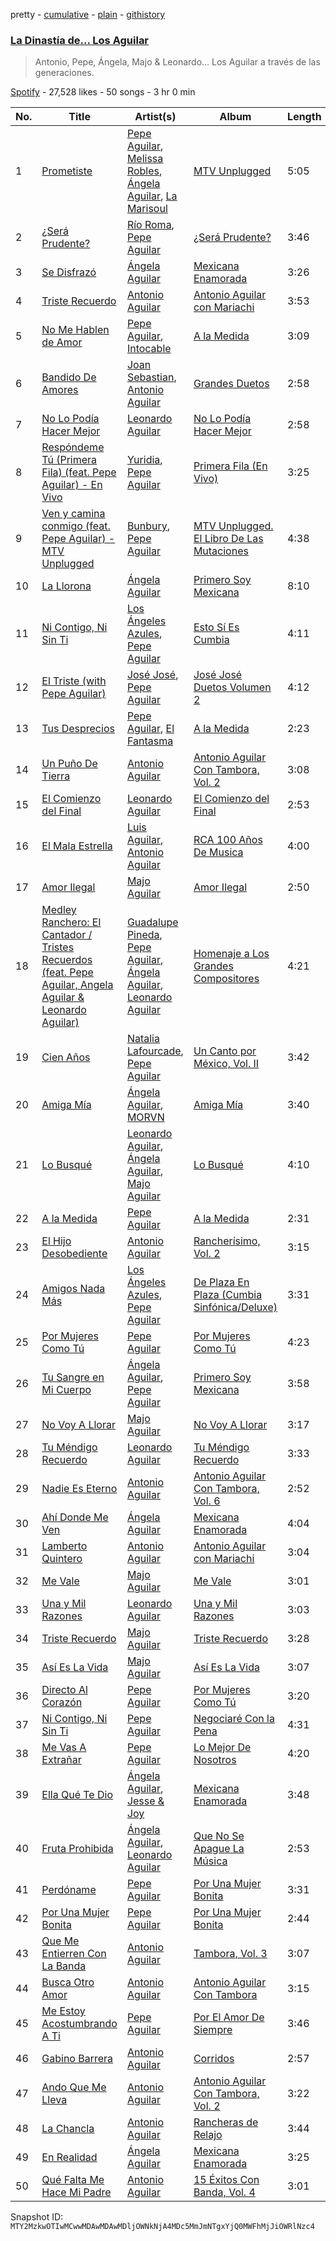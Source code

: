 pretty - [cumulative](/playlists/cumulative/37i9dQZF1DX5moqgdeY56a.md) - [plain](/playlists/plain/37i9dQZF1DX5moqgdeY56a) - [githistory](https://github.githistory.xyz/mackorone/spotify-playlist-archive/blob/main/playlists/plain/37i9dQZF1DX5moqgdeY56a)

### [La Dinastía de..\. Los Aguilar](https://open.spotify.com/playlist/37i9dQZF1DX5moqgdeY56a)

> Antonio, Pepe, Ángela, Majo & Leonardo..\. Los Aguilar a través de las generaciones.

[Spotify](https://open.spotify.com/user/spotify) - 27,528 likes - 50 songs - 3 hr 0 min

| No. | Title | Artist(s) | Album | Length |
|---|---|---|---|---|
| 1 | [Prometiste](https://open.spotify.com/track/2UypFzxfaYgMUnQX2k4qtj) | [Pepe Aguilar](https://open.spotify.com/artist/03Yb3iBy9GCifXiATEFcit), [Melissa Robles](https://open.spotify.com/artist/03Qx159jmT9mvmw5YjzvAs), [Ángela Aguilar](https://open.spotify.com/artist/3abT87tqQ4Q5PA5nw6CYyH), [La Marisoul](https://open.spotify.com/artist/71thoyIIWlcK2fL2dCSsCE) | [MTV Unplugged](https://open.spotify.com/album/0Oj8WUcWlQCS6CSJEAjaob) | 5:05 |
| 2 | [¿Será Prudente?](https://open.spotify.com/track/7wT5MIjA3LPuRFCt9KOA8M) | [Río Roma](https://open.spotify.com/artist/2O3v9rCTzLhPFaGaAVgZLt), [Pepe Aguilar](https://open.spotify.com/artist/03Yb3iBy9GCifXiATEFcit) | [¿Será Prudente?](https://open.spotify.com/album/0HOVRCxR3Twx4U8sS4ZR86) | 3:46 |
| 3 | [Se Disfrazó](https://open.spotify.com/track/35vWB9Yj2WwxpuI2WceZ38) | [Ángela Aguilar](https://open.spotify.com/artist/3abT87tqQ4Q5PA5nw6CYyH) | [Mexicana Enamorada](https://open.spotify.com/album/6mkOolBljGoPHJAvsI7deX) | 3:26 |
| 4 | [Triste Recuerdo](https://open.spotify.com/track/5wLqk86XlgZCzP8mMG9PrF) | [Antonio Aguilar](https://open.spotify.com/artist/0PN0fbe41KbuzlRYnoajNm) | [Antonio Aguilar con Mariachi](https://open.spotify.com/album/1avd5vgMRyfa6YD4LuZh2n) | 3:53 |
| 5 | [No Me Hablen de Amor](https://open.spotify.com/track/03zaQokPmEiYjrLFl9NAK6) | [Pepe Aguilar](https://open.spotify.com/artist/03Yb3iBy9GCifXiATEFcit), [Intocable](https://open.spotify.com/artist/108moq3rq6bm1M4Ypz0J02) | [A la Medida](https://open.spotify.com/album/6efOKRzidSTHQXjUyHmCM4) | 3:09 |
| 6 | [Bandido De Amores](https://open.spotify.com/track/5gbThduFQLh53m500xE54t) | [Joan Sebastian](https://open.spotify.com/artist/7FsRH5bw8iWpSbMX1G7xf1), [Antonio Aguilar](https://open.spotify.com/artist/0PN0fbe41KbuzlRYnoajNm) | [Grandes Duetos](https://open.spotify.com/album/33DVEiEzNDnc0Ojj2knqtS) | 2:58 |
| 7 | [No Lo Podía Hacer Mejor](https://open.spotify.com/track/0miQuUmnk0hQ0HaviDOrUA) | [Leonardo Aguilar](https://open.spotify.com/artist/1QgrwYywvDuC43MDtR8cqq) | [No Lo Podía Hacer Mejor](https://open.spotify.com/album/6k964PchdjqpKVlAuoYvfL) | 2:58 |
| 8 | [Respóndeme Tú \(Primera Fila\) \(feat\. Pepe Aguilar\) \- En Vivo](https://open.spotify.com/track/2nFcMS2GvgK1vZmtnnZ6d7) | [Yuridia](https://open.spotify.com/artist/5B8ApeENp4bE4EE3LI8jK2), [Pepe Aguilar](https://open.spotify.com/artist/03Yb3iBy9GCifXiATEFcit) | [Primera Fila \(En Vivo\)](https://open.spotify.com/album/59AvNgPPcI6C8o3kuWfZQG) | 3:25 |
| 9 | [Ven y camina conmigo \(feat\. Pepe Aguilar\) \- MTV Unplugged](https://open.spotify.com/track/1FlYaJEsXJVRXHmSyaueQY) | [Bunbury](https://open.spotify.com/artist/4uqzzJg3ww5eH7IgGV7DMT), [Pepe Aguilar](https://open.spotify.com/artist/03Yb3iBy9GCifXiATEFcit) | [MTV Unplugged\. El Libro De Las Mutaciones](https://open.spotify.com/album/3AO4YRY9r2gQL6GWLtdm7h) | 4:38 |
| 10 | [La Llorona](https://open.spotify.com/track/7L3borCR5Izc7zJjFpjjhh) | [Ángela Aguilar](https://open.spotify.com/artist/3abT87tqQ4Q5PA5nw6CYyH) | [Primero Soy Mexicana](https://open.spotify.com/album/5OoN6koPuuOLo9xRuF6gXh) | 8:10 |
| 11 | [Ni Contigo, Ni Sin Ti](https://open.spotify.com/track/3tHYpuF2eIc4pDrzIdNN3Y) | [Los Ángeles Azules](https://open.spotify.com/artist/0ZCO8oVkMj897cKgFH7fRW), [Pepe Aguilar](https://open.spotify.com/artist/03Yb3iBy9GCifXiATEFcit) | [Esto Sí Es Cumbia](https://open.spotify.com/album/3m1T3n3PcjlOoo4GfLGgkY) | 4:11 |
| 12 | [El Triste \(with Pepe Aguilar\)](https://open.spotify.com/track/1OjT7kzrMsYFhzTKkzEyiT) | [José José](https://open.spotify.com/artist/4mN0qcMxWX8oToqfDPM5yV), [Pepe Aguilar](https://open.spotify.com/artist/03Yb3iBy9GCifXiATEFcit) | [José José Duetos Volumen 2](https://open.spotify.com/album/226ubQdY0eN9zVVDvlFj0D) | 4:12 |
| 13 | [Tus Desprecios](https://open.spotify.com/track/3GXUtMP7Q0Lv7UsL2Bpqh0) | [Pepe Aguilar](https://open.spotify.com/artist/03Yb3iBy9GCifXiATEFcit), [El Fantasma](https://open.spotify.com/artist/0my6Pg4I28dVcZLSpAkqhv) | [A la Medida](https://open.spotify.com/album/6efOKRzidSTHQXjUyHmCM4) | 2:23 |
| 14 | [Un Puño De Tierra](https://open.spotify.com/track/6a5GOVslUy8aYnXrk2yiMb) | [Antonio Aguilar](https://open.spotify.com/artist/0PN0fbe41KbuzlRYnoajNm) | [Antonio Aguilar Con Tambora, Vol\. 2](https://open.spotify.com/album/69YwhTINpm6QzCUz6ZwZUd) | 3:08 |
| 15 | [El Comienzo del Final](https://open.spotify.com/track/3MWYxx33qIGH4ShVmAltW6) | [Leonardo Aguilar](https://open.spotify.com/artist/1QgrwYywvDuC43MDtR8cqq) | [El Comienzo del Final](https://open.spotify.com/album/2sk5lhzj7DeKg6efRrhu9g) | 2:53 |
| 16 | [El Mala Estrella](https://open.spotify.com/track/5XjtX9V4qh0WCGnK8MWQBr) | [Luis Aguilar](https://open.spotify.com/artist/4vazE48JBgn7Q7itFsfFVx), [Antonio Aguilar](https://open.spotify.com/artist/0PN0fbe41KbuzlRYnoajNm) | [RCA 100 Años De Musica](https://open.spotify.com/album/439PoHmgdLpwc6LOF66FwH) | 4:00 |
| 17 | [Amor Ilegal](https://open.spotify.com/track/4RBH4sNzQen0YqoIhqw7Eg) | [Majo Aguilar](https://open.spotify.com/artist/77WEAaYIiO4SbK5IU9pWZP) | [Amor Ilegal](https://open.spotify.com/album/65WCj2K3NGk7Qe63CKlvUW) | 2:50 |
| 18 | [Medley Ranchero: El Cantador / Tristes Recuerdos \(feat\. Pepe Aguilar, Angela Aguilar & Leonardo Aguilar\)](https://open.spotify.com/track/5ply4jARRCAQ6UtGij6efs) | [Guadalupe Pineda](https://open.spotify.com/artist/6xG6oz3V8nZWrwSqpZmPii), [Pepe Aguilar](https://open.spotify.com/artist/03Yb3iBy9GCifXiATEFcit), [Ángela Aguilar](https://open.spotify.com/artist/3abT87tqQ4Q5PA5nw6CYyH), [Leonardo Aguilar](https://open.spotify.com/artist/1QgrwYywvDuC43MDtR8cqq) | [Homenaje a Los Grandes Compositores](https://open.spotify.com/album/1JdG9NiSeff8ZcFt5iG3fB) | 4:21 |
| 19 | [Cien Años](https://open.spotify.com/track/4SL8wbnGRP0nkIYyjeIKRU) | [Natalia Lafourcade](https://open.spotify.com/artist/1hcdI2N1023RvSwLzTtdsp), [Pepe Aguilar](https://open.spotify.com/artist/03Yb3iBy9GCifXiATEFcit) | [Un Canto por México, Vol\. II](https://open.spotify.com/album/0Ece1my4kjbR0frvMUzRT0) | 3:42 |
| 20 | [Amiga Mía](https://open.spotify.com/track/3PAb3SSA1zP388eqKXKNsV) | [Ángela Aguilar](https://open.spotify.com/artist/3abT87tqQ4Q5PA5nw6CYyH), [MORVN](https://open.spotify.com/artist/76AlElZjbs04hHBpPDmR5f) | [Amiga Mía](https://open.spotify.com/album/1ZhjvXP3Frzxshp4OVKUvE) | 3:40 |
| 21 | [Lo Busqué](https://open.spotify.com/track/1N1CJ0PkWvsK2Rd7JqtlJV) | [Leonardo Aguilar](https://open.spotify.com/artist/1QgrwYywvDuC43MDtR8cqq), [Ángela Aguilar](https://open.spotify.com/artist/3abT87tqQ4Q5PA5nw6CYyH), [Majo Aguilar](https://open.spotify.com/artist/77WEAaYIiO4SbK5IU9pWZP) | [Lo Busqué](https://open.spotify.com/album/0OFAMb4oOtIp0j5ENQWN4a) | 4:10 |
| 22 | [A la Medida](https://open.spotify.com/track/4ZeC3j8u2e4i5hn4k5bFSw) | [Pepe Aguilar](https://open.spotify.com/artist/03Yb3iBy9GCifXiATEFcit) | [A la Medida](https://open.spotify.com/album/6efOKRzidSTHQXjUyHmCM4) | 2:31 |
| 23 | [El Hijo Desobediente](https://open.spotify.com/track/1uWves4S89RPNHMMM28H0x) | [Antonio Aguilar](https://open.spotify.com/artist/0PN0fbe41KbuzlRYnoajNm) | [Rancherísimo, Vol\. 2](https://open.spotify.com/album/3AV09tqLmn5HRwmf54Dz1U) | 3:15 |
| 24 | [Amigos Nada Más](https://open.spotify.com/track/56flGLpXk65jcXDKirq75B) | [Los Ángeles Azules](https://open.spotify.com/artist/0ZCO8oVkMj897cKgFH7fRW), [Pepe Aguilar](https://open.spotify.com/artist/03Yb3iBy9GCifXiATEFcit) | [De Plaza En Plaza \(Cumbia Sinfónica/Deluxe\)](https://open.spotify.com/album/7oxd8r5ovhnE67VLXEXS5M) | 3:31 |
| 25 | [Por Mujeres Como Tú](https://open.spotify.com/track/4Zd6gElrsmSyVomurxAPOD) | [Pepe Aguilar](https://open.spotify.com/artist/03Yb3iBy9GCifXiATEFcit) | [Por Mujeres Como Tú](https://open.spotify.com/album/1i8KV89uJq08T3MTNEELgL) | 4:23 |
| 26 | [Tu Sangre en Mi Cuerpo](https://open.spotify.com/track/1xqSh7mbpThNiSjDU7FwLe) | [Ángela Aguilar](https://open.spotify.com/artist/3abT87tqQ4Q5PA5nw6CYyH), [Pepe Aguilar](https://open.spotify.com/artist/03Yb3iBy9GCifXiATEFcit) | [Primero Soy Mexicana](https://open.spotify.com/album/5OoN6koPuuOLo9xRuF6gXh) | 3:58 |
| 27 | [No Voy A Llorar](https://open.spotify.com/track/3v6f1Bn9Pyz6NkI2ISINPt) | [Majo Aguilar](https://open.spotify.com/artist/77WEAaYIiO4SbK5IU9pWZP) | [No Voy A Llorar](https://open.spotify.com/album/7BP2b79XEPJYHEgChKkiF6) | 3:17 |
| 28 | [Tu Méndigo Recuerdo](https://open.spotify.com/track/0seAoPgURqi44EBhXOl3DP) | [Leonardo Aguilar](https://open.spotify.com/artist/1QgrwYywvDuC43MDtR8cqq) | [Tu Méndigo Recuerdo](https://open.spotify.com/album/42RuQQPnKN7hNT5ddN3Bl3) | 3:33 |
| 29 | [Nadie Es Eterno](https://open.spotify.com/track/4i3uCgeimloYd8UgEj8Rkl) | [Antonio Aguilar](https://open.spotify.com/artist/0PN0fbe41KbuzlRYnoajNm) | [Antonio Aguilar Con Tambora, Vol\. 6](https://open.spotify.com/album/4KtbBbWdNmdbuNZj4QO3Ca) | 2:52 |
| 30 | [Ahí Donde Me Ven](https://open.spotify.com/track/7AU5lOckSQL0jOFNiv1uUy) | [Ángela Aguilar](https://open.spotify.com/artist/3abT87tqQ4Q5PA5nw6CYyH) | [Mexicana Enamorada](https://open.spotify.com/album/6mkOolBljGoPHJAvsI7deX) | 4:04 |
| 31 | [Lamberto Quintero](https://open.spotify.com/track/5FWViyEsDYr3hkYmj10GxZ) | [Antonio Aguilar](https://open.spotify.com/artist/0PN0fbe41KbuzlRYnoajNm) | [Antonio Aguilar con Mariachi](https://open.spotify.com/album/1avd5vgMRyfa6YD4LuZh2n) | 3:04 |
| 32 | [Me Vale](https://open.spotify.com/track/0JVgORYQZm05UVmrHs4DXN) | [Majo Aguilar](https://open.spotify.com/artist/77WEAaYIiO4SbK5IU9pWZP) | [Me Vale](https://open.spotify.com/album/65gyP6lTxC1JcRWQSiX7nj) | 3:01 |
| 33 | [Una y Mil Razones](https://open.spotify.com/track/4GYEw1rccnn36siGuvhxEn) | [Leonardo Aguilar](https://open.spotify.com/artist/1QgrwYywvDuC43MDtR8cqq) | [Una y Mil Razones](https://open.spotify.com/album/6D2xGN02Ea4nv97JtzlMFz) | 3:03 |
| 34 | [Triste Recuerdo](https://open.spotify.com/track/7cE2WMUfKOaU0U7HMUdNaW) | [Majo Aguilar](https://open.spotify.com/artist/77WEAaYIiO4SbK5IU9pWZP) | [Triste Recuerdo](https://open.spotify.com/album/5uR5QUOgcN5N7UcTbF6L7O) | 3:28 |
| 35 | [Así Es La Vida](https://open.spotify.com/track/3c8lIXaRUGniycNN1Mz2i7) | [Majo Aguilar](https://open.spotify.com/artist/77WEAaYIiO4SbK5IU9pWZP) | [Así Es La Vida](https://open.spotify.com/album/5ygmzSeurGyRn57a5XAJNp) | 3:07 |
| 36 | [Directo Al Corazón](https://open.spotify.com/track/659B2PbbBVtPwJh5QkB1WB) | [Pepe Aguilar](https://open.spotify.com/artist/03Yb3iBy9GCifXiATEFcit) | [Por Mujeres Como Tú](https://open.spotify.com/album/1i8KV89uJq08T3MTNEELgL) | 3:20 |
| 37 | [Ni Contigo, Ni Sin Ti](https://open.spotify.com/track/6Y7W7sn8mT1C6FatpoPhhd) | [Pepe Aguilar](https://open.spotify.com/artist/03Yb3iBy9GCifXiATEFcit) | [Negociaré Con la Pena](https://open.spotify.com/album/1D6HaQjqbn7B3r2jsZalIx) | 4:31 |
| 38 | [Me Vas A Extrañar](https://open.spotify.com/track/47UjuR24Bp3LgCTHNTynXu) | [Pepe Aguilar](https://open.spotify.com/artist/03Yb3iBy9GCifXiATEFcit) | [Lo Mejor De Nosotros](https://open.spotify.com/album/6DKj6CdMCUYRYJ4BnJnjd0) | 4:20 |
| 39 | [Ella Qué Te Dio](https://open.spotify.com/track/6NodQbrmNRrp768y8PG1zl) | [Ángela Aguilar](https://open.spotify.com/artist/3abT87tqQ4Q5PA5nw6CYyH), [Jesse & Joy](https://open.spotify.com/artist/1mX1TWKpNxDSAH16LgDfiR) | [Mexicana Enamorada](https://open.spotify.com/album/6mkOolBljGoPHJAvsI7deX) | 3:48 |
| 40 | [Fruta Prohibida](https://open.spotify.com/track/5SXHKeVmlPxpP5jNkOXo1B) | [Ángela Aguilar](https://open.spotify.com/artist/3abT87tqQ4Q5PA5nw6CYyH), [Leonardo Aguilar](https://open.spotify.com/artist/1QgrwYywvDuC43MDtR8cqq) | [Que No Se Apague La Música](https://open.spotify.com/album/11TUtenhdCYRiv1xEQxaZl) | 2:53 |
| 41 | [Perdóname](https://open.spotify.com/track/5Ss6PEMm27CQUCotqWLKe6) | [Pepe Aguilar](https://open.spotify.com/artist/03Yb3iBy9GCifXiATEFcit) | [Por Una Mujer Bonita](https://open.spotify.com/album/575z6jPePLhrgIlIeaKflS) | 3:31 |
| 42 | [Por Una Mujer Bonita](https://open.spotify.com/track/0ttipGf9tKRBGayR53Zy79) | [Pepe Aguilar](https://open.spotify.com/artist/03Yb3iBy9GCifXiATEFcit) | [Por Una Mujer Bonita](https://open.spotify.com/album/575z6jPePLhrgIlIeaKflS) | 2:44 |
| 43 | [Que Me Entierren Con La Banda](https://open.spotify.com/track/4bLdt7O8QjS9XyktGWR8hl) | [Antonio Aguilar](https://open.spotify.com/artist/0PN0fbe41KbuzlRYnoajNm) | [Tambora, Vol\. 3](https://open.spotify.com/album/1AVjRVIlWr2zzdc8xrm5Mx) | 3:07 |
| 44 | [Busca Otro Amor](https://open.spotify.com/track/0d70DBNHHVgJC0GQ90BIrY) | [Antonio Aguilar](https://open.spotify.com/artist/0PN0fbe41KbuzlRYnoajNm) | [Antonio Aguilar Con Tambora](https://open.spotify.com/album/32INMqlpUFKi3ve7m9H7nM) | 3:15 |
| 45 | [Me Estoy Acostumbrando A Ti](https://open.spotify.com/track/5oZa1smfDqlY8E2rfUgUEl) | [Pepe Aguilar](https://open.spotify.com/artist/03Yb3iBy9GCifXiATEFcit) | [Por El Amor De Siempre](https://open.spotify.com/album/3anZPZONnJphGTJxmFCfPC) | 3:46 |
| 46 | [Gabino Barrera](https://open.spotify.com/track/2QSvl8WTIffnGgCvvlpixE) | [Antonio Aguilar](https://open.spotify.com/artist/0PN0fbe41KbuzlRYnoajNm) | [Corridos](https://open.spotify.com/album/6Au63pdf8vjOy905MVQEeq) | 2:57 |
| 47 | [Ando Que Me Lleva](https://open.spotify.com/track/5g3gJFLrcIpVW1G1JfO0uZ) | [Antonio Aguilar](https://open.spotify.com/artist/0PN0fbe41KbuzlRYnoajNm) | [Antonio Aguilar Con Tambora, Vol\. 2](https://open.spotify.com/album/69YwhTINpm6QzCUz6ZwZUd) | 3:22 |
| 48 | [La Chancla](https://open.spotify.com/track/312yuF1Zl8N7M2RuuJ4MUi) | [Antonio Aguilar](https://open.spotify.com/artist/0PN0fbe41KbuzlRYnoajNm) | [Rancheras de Relajo](https://open.spotify.com/album/5ZvBBcbj77jfjhfkvJtr7N) | 3:44 |
| 49 | [En Realidad](https://open.spotify.com/track/2m7I1EX7ogZVHFow6Q1jeC) | [Ángela Aguilar](https://open.spotify.com/artist/3abT87tqQ4Q5PA5nw6CYyH) | [Mexicana Enamorada](https://open.spotify.com/album/6mkOolBljGoPHJAvsI7deX) | 3:25 |
| 50 | [Qué Falta Me Hace Mi Padre](https://open.spotify.com/track/6jkq3KyVOBcep5HKRHTvOB) | [Antonio Aguilar](https://open.spotify.com/artist/0PN0fbe41KbuzlRYnoajNm) | [15 Éxitos Con Banda, Vol\. 4](https://open.spotify.com/album/2ji1g39cwZ9RNtYKC0t4c4) | 3:01 |

Snapshot ID: `MTY2MzkwOTIwMCwwMDAwMDAwMDljOWNkNjA4MDc5MmJmNTgxYjQ0MWFhMjJiOWRlNzc4`

